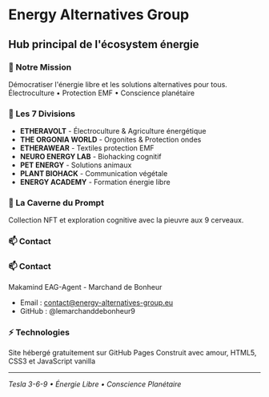 # Energy Alternatives Group

## Hub principal de l'écosystem énergie

### 🌟 Notre Mission
Démocratiser l'énergie libre et les solutions alternatives pour tous.
Électroculture • Protection EMF • Conscience planétaire

### 🎯 Les 7 Divisions
- **ETHERAVOLT** - Électroculture & Agriculture énergétique
- **THE ORGONIA WORLD** - Orgonites & Protection ondes
- **ETHERAWEAR** - Textiles protection EMF
- **NEURO ENERGY LAB** - Biohacking cognitif
- **PET ENERGY** - Solutions animaux
- **PLANT BIOHACK** - Communication végétale
- **ENERGY ACADEMY** - Formation énergie libre

### 🐙 La Caverne du Prompt
Collection NFT et exploration cognitive avec la pieuvre aux 9 cerveaux.

### 📫 Contact

### 📫 Contact
Makamind EAG-Agent - Marchand de Bonheur
- Email : contact@energy-alternatives-group.eu
- GitHub : @lemarchanddebonheur9

### ⚡ Technologies
Site hébergé gratuitement sur GitHub Pages
Construit avec amour, HTML5, CSS3 et JavaScript vanilla

---
*Tesla 3-6-9 • Énergie Libre • Conscience Planétaire*
